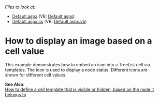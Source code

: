 <!-- default file list -->
*Files to look at*:

* [Default.aspx](./CS/ImageForValue/Default.aspx) (VB: [Default.aspx](./VB/ImageForValue/Default.aspx))
* [Default.aspx.cs](./CS/ImageForValue/Default.aspx.cs) (VB: [Default.aspx.vb](./VB/ImageForValue/Default.aspx.vb))
<!-- default file list end -->
# How to display an image based on a cell value


<p>This example demonstrates how to embed an icon into a TreeList cell via templates. The icon is used to display a node status. Different icons are shown for different cell values.</p><p><strong>See Also:</strong><br />
<a href="https://www.devexpress.com/Support/Center/p/E404">How to define a cell template that is visible or hidden, based on the node it belongs to</a></p>

<br/>


